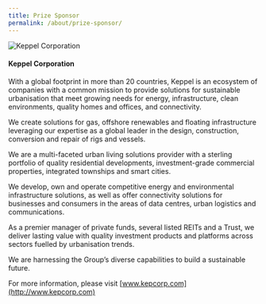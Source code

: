 ```yaml
---
title: Prize Sponsor
permalink: /about/prize-sponsor/
---
```


<div style="width:300px"><img src="/images/kepcorp.jpg" alt="Keppel Corporation" /></div>

#### **Keppel Corporation**

With a global footprint in more than 20 countries, Keppel is an ecosystem of companies with a common mission to provide solutions for sustainable urbanisation that meet growing needs for energy, infrastructure, clean environments, quality homes and offices, and connectivity.

We create solutions for gas, offshore renewables and floating infrastructure leveraging our expertise as a global leader in the design, construction, conversion and repair of rigs and vessels.

We are a multi-faceted urban living solutions provider with a sterling portfolio of quality residential developments, investment-grade commercial properties, integrated townships and smart cities.

We develop, own and operate competitive energy and environmental infrastructure solutions, as well as offer connectivity solutions for businesses and consumers in the areas of data centres, urban logistics and communications.

As a premier manager of private funds, several listed REITs and a Trust, we deliver lasting value with quality investment products and platforms across sectors fuelled by urbanisation trends.

We are harnessing the Group’s diverse capabilities to build a sustainable future.

For more information, please visit [www.kepcorp.com](http://www.kepcorp.com)
